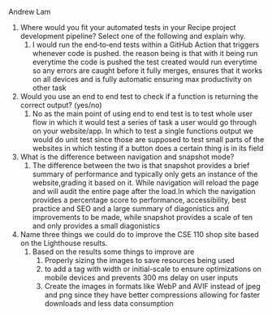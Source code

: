 Andrew Lam
1) Where would you fit your automated tests in your Recipe project development pipeline? Select one of the following and explain why.
   1) I would run the end‑to‑end tests within a GitHub Action that triggers whenever code is pushed. the reason being is that with it being run everytime the code is pushed the test created would run everytime so any errors are caught before it fully merges, ensures that it works on all devices and is fully automatic ensuring max productivity on other task
2) Would you use an end to end test to check if a function is returning the correct output? (yes/no)
   1) No as the main point of using end to end test is to test whole user flow in which it would test a series of task a user would go through on your website/app. In which to test a single functions output we would do unit test since those are supposed to test small parts of the websites in which testing if a button does a certain thing is in its field
3) What is the difference between navigation and snapshot mode?
   1) The difference between the two is that snapshot provides a brief summary of performance and typically only gets an instance of the website,grading it based on it. While navigation will reload the page and will audit the entire page after the load.In which the navigation provides a percentage score to performance, accessibility, best practice and SEO and a large summary of diagonistics and improvements to be made, while snapshot provides a scale of ten and only provides a small diagonistics
4)  Name three things we could do to improve the CSE 110 shop site based on the Lighthouse results.
    1)  Based on the results some things to improve are
        1)  Properly sizing the images to save resources being used
        2)  to add a  <meta name="viewport"> tag with width or initial-scale to ensure optimizations on mobile devices and prevents 300 ms delay on user inputs
        3)  Create the images in formats like WebP and AVIF instead of jpeg and png since they have better compressions allowing for faster downloads and less data consumption




